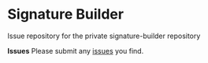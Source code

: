 # Signature Builder
Issue repository for the private signature-builder repository

**Issues**
Please submit any [issues](https://github.com/evansmith1377/signature-builder-public/issues/new/choose) you find.
